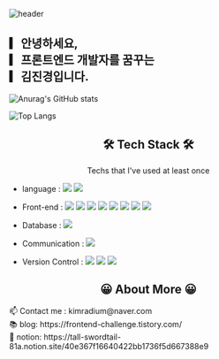 ![header](https://capsule-render.vercel.app/api?type=soft&color=auto&height=150&section=header&text=JinkyungKim&fontSize=70&animation=twinkling)
<br/>

## ▎안녕하세요,<br>▎프론트엔드 개발자를 꿈꾸는 <br>▎김진경입니다.

![Anurag's GitHub stats](https://github-readme-stats-sand-six-91.vercel.app/api?username=Typonote&show_icons=true&count_private=true&line_height=24&theme=material-palenight&hide=stars)

![Top Langs](https://github-readme-stats.vercel.app/api/top-langs/?username=Typonote&layout=compact&theme=material-palenight)
<!-- ![willianrod's wakatime stats](https://github-readme-stats.vercel.app/api/wakatime?username=BoYeonJang&layout=compact&theme=material-palenight) -->

<h2 align="center">🛠 Tech Stack 🛠</h2>

<p align="center"> Techs that I've used at least once </p>

- language : 
<span><img src="https://img.shields.io/badge/JavaScript-F7DF1E?style=flat&logo=JavaScript&logoColor=white"/></span>
<span><img src="https://img.shields.io/badge/python-3776AB?style=flat&logo=python&logoColor=white"/></span>

- Front-end : 
<span><img src="https://img.shields.io/badge/React-61DAFB?style=flat&logo=react&logoColor=white"/></span>
<span><img src="https://img.shields.io/badge/-Redux-764ABC?style=flat&logo=redux&logoColor=white"/></span>
<span><img src="https://img.shields.io/badge/HTML-e34f26?style=flat&logo=html5&logoColor=white"/></span>
<span><img src="https://img.shields.io/badge/CSS-1572b6?style=flat&logo=css3&logoColor=white"/></span>
<span><img src="https://img.shields.io/badge/Sass-cc6699?style=flat&logo=sass&logoColor=white"/></span>
<span><img src="https://img.shields.io/badge/tailwindcss-%2338B2AC.svg?style=flat&logo=tailwind-css&logoColor=white"/></span>
<span><img src="https://img.shields.io/badge/Styled_Components-DB7093?style=flat&logo=styled-components&logoColor=white"/></span>
<span><img src="https://img.shields.io/badge/Android Studio-%3DDC84.svg?style=flat&logo=android-studio&logoColor=white"/></span>


- Database : <span><img src="https://img.shields.io/badge/MySQL-4479A1?style=flat&logo=MySQL&logoColor=white"/></span><br/>
- Communication : <span><img src="https://img.shields.io/badge/Figma-f24e1e?style=flat&logo=figma&logoColor=white"/></span><br/>
- Version Control : <span><img src="https://img.shields.io/badge/Git-f05032?style=flat&logo=git&logoColor=white"/></span>
<span><img src="https://img.shields.io/badge/GitHub-181717?style=flat&logo=github&logoColor=white"/></span>
<span><img src="https://img.shields.io/badge/GitLab-FCA121?style=flat&logo=GitLab&logoColor=white"/></span><br/>




<h2 align="center"> 😀 About More 😀 </h2> 
📫 Contact me : kimradium@naver.com <br>
📚 blog: https://frontend-challenge.tistory.com/ <br>
📝 notion: https://tall-swordtail-81a.notion.site/40e367f16640422bb1736f5d667388e9
